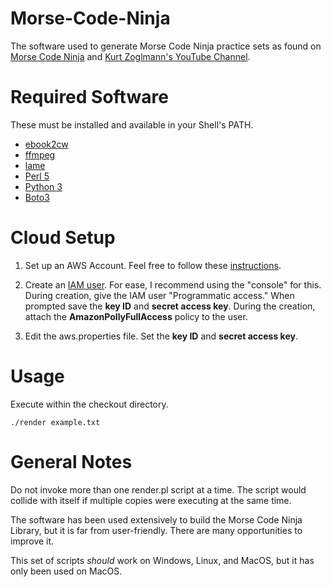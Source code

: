 # Morse-Code-Ninja
The software used to generate Morse Code Ninja practice sets as found on 
[Morse Code Ninja](https://morsecode.ninja/practice/index.html) and 
[Kurt Zoglmann's YouTube Channel](https://www.youtube.com/channel/UCXrTMfMEhkC9rVyQNU5aZlA).

# Required Software
These must be installed and available in your Shell's PATH.
* [ebook2cw](https://fkurz.net/ham/ebook2cw.html)
* [ffmpeg](https://ffmpeg.org)
* [lame](https://ffmpeg.org)
* [Perl 5](https://www.perl.org)
* [Python 3](https://www.python.org)
* [Boto3](https://aws.amazon.com/sdk-for-python/)

# Cloud Setup
1. Set up an AWS Account. Feel free to follow these 
[instructions](https://aws.amazon.com/premiumsupport/knowledge-center/create-and-activate-aws-account/).

2. Create an [IAM user](https://docs.aws.amazon.com/IAM/latest/UserGuide/id_users_create.html). 
For ease, I recommend using the "console" for this. During creation, give 
the IAM user "Programmatic access." When prompted save the **key ID** and **secret access key**.
During the creation, attach the **AmazonPollyFullAccess** policy to the user.
   
3. Edit the aws.properties file. Set the **key ID** and **secret access key**.


# Usage
Execute within the checkout directory.
```
./render example.txt
```

# General Notes
Do not invoke more than one render.pl script at a time. The script would collide with itself if
multiple copies were executing at the same time.

The software has been used extensively to build the Morse Code Ninja Library,
but it is far from user-friendly. There are many opportunities to improve it.

This set of scripts _should_ work on Windows, Linux, and MacOS, but it has only 
been used on MacOS.
